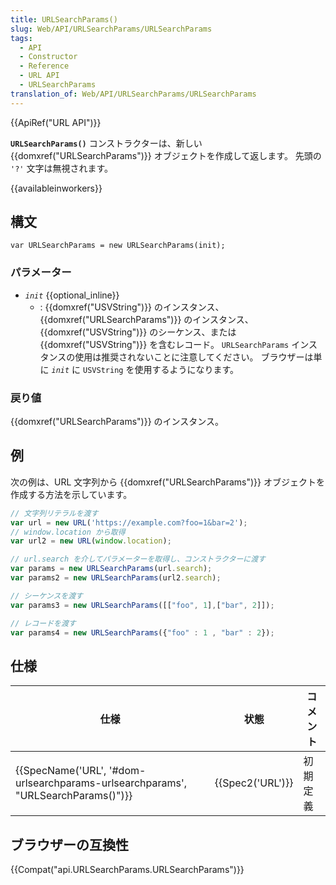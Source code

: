 ```yaml
---
title: URLSearchParams()
slug: Web/API/URLSearchParams/URLSearchParams
tags:
  - API
  - Constructor
  - Reference
  - URL API
  - URLSearchParams
translation_of: Web/API/URLSearchParams/URLSearchParams
---
```

{{ApiRef("URL API")}}

**`URLSearchParams()`** コンストラクターは、新しい {{domxref("URLSearchParams")}} オブジェクトを作成して返します。 先頭の `'?'` 文字は無視されます。

{{availableinworkers}}

## 構文

    var URLSearchParams = new URLSearchParams(init);

### パラメーター

- _`init`_ {{optional_inline}}
  - : {{domxref("USVString")}} のインスタンス、{{domxref("URLSearchParams")}} のインスタンス、{{domxref("USVString")}} のシーケンス、または {{domxref("USVString")}} を含むレコード。 `URLSearchParams` インスタンスの使用は推奨されないことに注意してください。 ブラウザーは単に _`init`_ に `USVString` を使用するようになります。

### 戻り値

{{domxref("URLSearchParams")}} のインスタンス。

## 例

次の例は、URL 文字列から {{domxref("URLSearchParams")}} オブジェクトを作成する方法を示しています。

```js
// 文字列リテラルを渡す
var url = new URL('https://example.com?foo=1&bar=2');
// window.location から取得
var url2 = new URL(window.location);

// url.search を介してパラメーターを取得し、コンストラクターに渡す
var params = new URLSearchParams(url.search);
var params2 = new URLSearchParams(url2.search);

// シーケンスを渡す
var params3 = new URLSearchParams([["foo", 1],["bar", 2]]);

// レコードを渡す
var params4 = new URLSearchParams({"foo" : 1 , "bar" : 2});
```

## 仕様

| 仕様                                                                                                         | 状態                 | コメント |
| ------------------------------------------------------------------------------------------------------------ | -------------------- | -------- |
| {{SpecName('URL', '#dom-urlsearchparams-urlsearchparams', "URLSearchParams()")}} | {{Spec2('URL')}} | 初期定義 |

## ブラウザーの互換性

{{Compat("api.URLSearchParams.URLSearchParams")}}
